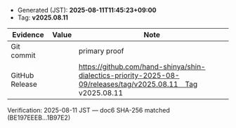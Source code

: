 - Generated (JST): **2025-08-11T11:45:23+09:00**
- Tag: **v2025.08.11**

| Evidence | Value | Note |
|---|---|---|
| Git commit |  | primary proof |
| GitHub Release |  | https://github.com/hand-shinya/shin-dialectics-priority-2025-08-09/releases/tag/v2025.08.11　Tag v2025.08.11 |
Verification: 2025-08-11 JST — doc6 SHA-256 matched (BE197EEEB...1B97E2)
